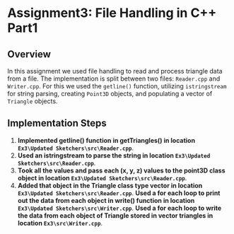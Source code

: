 # Assignment3: File Handling in C++ Part1

## Overview

In this assignment we used file handling to read and process triangle data from a file. The implementation is split between two files: `Reader.cpp` and `Writer.cpp`. For this we used the `getline()` function, utilizing `istringstream` for string parsing, creating `Point3D` objects, and populating a vector of `Triangle` objects.

## Implementation Steps

1. **Implemented getline() function in getTriangles() in location `Ex3\Updated Sketchers\src\Reader.cpp`**.
2. **Used an istringstream to parse the string in location `Ex3\Updated Sketchers\src\Reader.cpp`**.
3. **Took all the values and pass each (x, y, z) values to the point3D class object in location `Ex3\Updated Sketchers\src\Reader.cpp`**.
4. **Added that object in the Triangle class type vector in location `Ex3\Updated Sketchers\src\Reader.cpp`**.
**Used a for each loop to print out the data from each object in write() function in location `Ex3\Updated Sketchers\src\Writer.cpp`**.
**Used a for each loop to write the data from each object of Triangle stored in vector triangles in location `Ex3\src\Writer.cpp`**.
